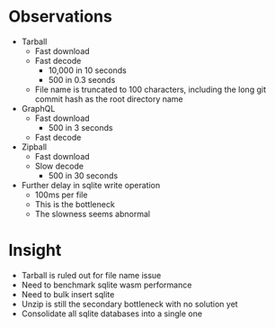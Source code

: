 # Observations

- Tarball
  - Fast download
  - Fast decode
    - 10,000 in 10 seconds
    - 500 in 0.3 seonds
  - File name is truncated to 100 characters, including the long git commit hash as the root directory name
- GraphQL
  - Fast download
    - 500 in 3 seconds
  - Fast decode
- Zipball
  - Fast download
  - Slow decode
    - 500 in 30 seconds
- Further delay in sqlite write operation
  - 100ms per file
  - This is the bottleneck
  - The slowness seems abnormal

# Insight

- Tarball is ruled out for file name issue
- Need to benchmark sqlite wasm performance
- Need to bulk insert sqlite
- Unzip is still the secondary bottleneck with no solution yet
- Consolidate all sqlite databases into a single one
